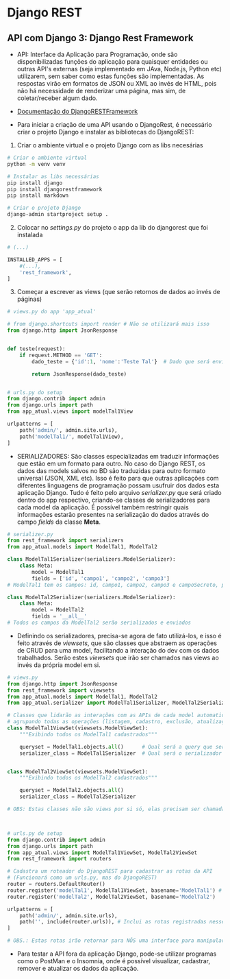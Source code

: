 <h1>Django REST</h1>

<h2>API com Django 3: Django Rest Framework</h2>

* API: Interface da Aplicação para Programação, onde são disponibilizadas funções do aplicação para quaisquer entidades ou outras API's externas (seja implementado em JAva, Node.js, Python etc) utilizarem, sem saber como estas funções são implementadas. As respostas virão em formatos de JSON ou XML ao invés de HTML, pois não há necessidade de renderizar uma página, mas sim, de coletar/receber algum dado.

* <a href="https://www.django-rest-framework.org/">Documentação do DjangoRESTFramework</a>

* Para iniciar a criação de uma API usando o DjangoRest, é necessário criar o projeto Django e instalar as bibliotecas do DjangoREST:

1. Criar o ambiente virtual e o projeto Django com as libs necesárias
```bash
# Criar o ambiente virtual
python -m venv venv

# Instalar as libs necessárias
pip install django
pip install djangorestframework
pip install markdown

# Criar o projeto Django
django-admin startproject setup .
```

2. Colocar no _settings.py_ do projeto o app da lib do djangorest que foi instalada

```python
# (...)

INSTALLED_APPS = [
    #(...),
    'rest_framework',
]
```

3. Começar a escrever as views (que serão retornos de dados ao invés de páginas)

```python
# views.py do app 'app_atual'

# from django.shortcuts import render # Não se utilizará mais isso
from django.http import JsonResponse


def teste(request):
    if request.METHOD == 'GET':
        dado_teste = {'id':1, 'nome':'Teste Tal'}  # Dado que será enviado no formato JSON para o Cliente

        return JsonResponse(dado_teste)


# urls.py do setup
from django.contrib import admin
from django.urls import path
from app_atual.views import modelTal1View

urlpatterns = [
    path('admin/', admin.site.urls),
    path('modelTal1/', modelTal1View),
]

```

* SERIALIZADORES: São classes especializadas em traduzir informações que estão em um formato para outro. No caso do Django REST, os dados das models salvos no BD são traduzidas para outro formato universal (JSON, XML etc). Isso é feito para que outras aplicações com diferentes linguagens de programação possam usufruir dos dados esta aplicação Django. Tudo é feito pelo arquivo _serializer.py_ que será criado dentro do app respectivo, criando-se classes de serializadores para cada model da aplicação. É possível também restringir quais informações estarão presentes na serialização do dados através do campo _fields_ da classe **Meta**.

```python
# serializer.py
from rest_framework import serializers
from app_atual.models import ModelTal1, ModelTal2

class ModelTal1Serializer(serializers.ModelSerializer):
    class Meta:
        model = ModelTal1
        fields = ['id', 'campo1', 'campo2', 'campo3']
# ModelTal1 tem os campos: id, campo1, campo2, campo3 e campoSecreto, porém só as demais irão ser serializadas e enviadas

class ModelTal2Serializer(serializers.ModelSerializer):
    class Meta:
        model = ModelTal2
        fields = '__all__'
# Todos os campos da ModelTal2 serão serializados e enviados

```

* Definindo os serializadores, precisa-se agora de fato utilizá-los, e isso é feito através de _viewsets_, que são classes que abstraem as operações de CRUD para uma model, facilitando a interação do dev com os dados trabalhados. Serão estes _viewsets_ que irão ser chamados nas views ao invés da própria model em si.

```python
# views.py
from django.http import JsonResponse
from rest_framework import viewsets
from app_atual.models import ModelTal1, ModelTal2
from app_atual.serializer import ModelTal1Serializer, ModelTal2Serializer

# Classes que lidarão as interações com as APIs de cada model automaticamente,
# agrupando todas as operações (listagem, cadastro, exclusão, atualização) em uma única classe  
class ModelTal1ViewSet(viewsets.ModelViewSet):
    """Exibindo todos os ModelTal1 cadastrados"""

    queryset = ModelTal1.objects.all()      # Qual será a query que será executada ao chamar a classe
    serializer_class = ModelTal1Serializer  # Qual será o serializador responsável para traduzir os dados


class ModelTal2ViewSet(viewsets.ModelViewSet):
    """Exibindo todos os ModelTal2 cadastrados"""

    queryset = ModelTal2.objects.all()
    serializer_class = ModelTal2Serializer

# OBS: Estas classes não são views por si só, elas precisam ser chamadas pelas views para serem usadas



# urls.py de setup
from django.contrib import admin
from django.urls import path
from app_atual.views import ModelTal1ViewSet, ModelTal2ViewSet
from rest_framework import routers

# Cadastra um roteador do DjangoREST para cadastrar as rotas da API
# (Funcionará como um urls.py, mas do DjangoREST)
router = routers.DefaultRouter()
router.register('modelTal1', ModelTal1ViewSet, basename='ModelTal1') # Nome da rota, classeViewSet responsável e nome padrão para identificação
router.register('modelTal2', ModelTal2ViewSet, basename='ModelTal2')

urlpatterns = [
    path('admin/', admin.site.urls),
    path('', include(router.urls)), # Inclui as rotas registradas nesse roteador em sua base, já que haverá ramificações da rota
]

# OBS.: Estas rotas irão retornar para NÓS uma interface para manipular os dados, mas para quem solicita estes dados, os mesmos reberão o JSON/XML destes dados

```

* Para testar a API fora da aplicação Django, pode-se utilizar programas como o PostMan e o Insomnia, onde é possível visualizar, cadastrar, remover e atualizar os dados da aplicação.

